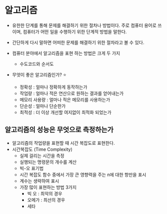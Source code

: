 # 알고리즘

- 유한한 단계를 통해 문제를 해결하기 위한 절차나 방법이다. 주로 컴퓨터 용어로 쓰이며, 컴퓨터가 어떤 일을 수행하기 위한 단계적 방법을 말한다.
- 간단하게 다시 말하면 어떠한 문제를 해결하기 위한 절차라고 볼 수 있다.

- 컴퓨터 분야에서 알고리즘을 표현 하는 방법은 크게 두 가지
  - 수도코드와 순서도
- 무엇이 좋은 알고리즘인가? :star:
  - 정확성 : 얼마나 정확하게 동작하는가
  - 작업량 : 얼마나 적은 연산으로 원하는 결과를 얻어내는가
  - 메모리 사용량 : 얼마나 적은 메모리를 사용하는가
  - 단순성 : 얼마나 단순한가
  - 최적성 : 더 이상 개선할 여지없이 최적화 되었는가



## 알고리즘의 성능은 무엇으로 측정하는가

- 알고리즘의 작업량을 표현할 때 시간 복잡도로 표현한다.
- 시간복잡도 (Time Complexity)  
  - 실제 걸리는 시간을 측정
  - 실행되는 명령문의 개수를 계산
  - 빅-오 표기법
  - 시간 복잡도 함수 중에서 가장 큰 영향력을 주는 n에 대한 항만을 표시
  - 계수는 생략하여 표시
  - 가장 많이 표현하는 방법 3가지
    - 빅 오 : 최악의 경우
    - 오메가 : 최선의 경우
    - 세타